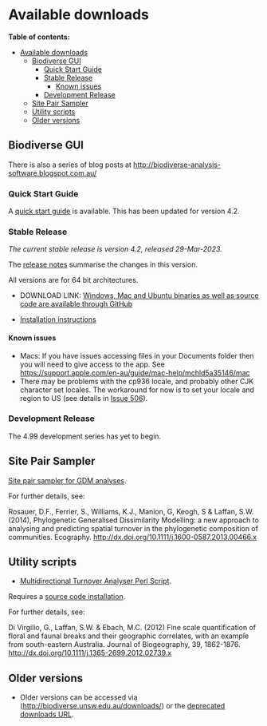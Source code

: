 # Available downloads #

**Table of contents:**
* [Available downloads](#available-downloads)
  * [Biodiverse GUI](#biodiverse-gui)
    * [Quick Start Guide](#quick-start-guide)
    * [Stable Release](#stable-release)
      * [Known issues](#known-issues)
    * [Development Release](#development-release)
  * [Site Pair Sampler](#site-pair-sampler)
  * [Utility scripts](#utility-scripts)
  * [Older versions](#older-versions)


## Biodiverse GUI ##


There is also a series of blog posts at http://biodiverse-analysis-software.blogspot.com.au/

### Quick Start Guide ###

A [quick start guide](https://github.com/shawnlaffan/biodiverse/releases/download/r4.2/Biodiverse.Quick.Start.Guide.v4.pdf) is available.  This has been updated for version 4.2.


### Stable Release ###

_The current stable release is version 4.2, released 29-Mar-2023._

The [release notes](https://github.com/shawnlaffan/biodiverse/wiki/ReleaseNotes#version-42) summarise the changes in this version.

All versions are for 64 bit architectures.

* DOWNLOAD LINK: [Windows, Mac and Ubuntu binaries as well as source code are available through GitHub](https://github.com/shawnlaffan/biodiverse/releases/tag/r4.2)

* [Installation instructions](https://github.com/shawnlaffan/biodiverse/wiki/Installation)


#### Known issues ####

  * Macs: If you have issues accessing files in your Documents folder then you will need to give access to the app.  See https://support.apple.com/en-au/guide/mac-help/mchld5a35146/mac 
  * There may be problems with the cp936 locale, and probably other CJK character set locales.  The workaround for now is to set your locale and region to US (see details in [Issue 506](/shawnlaffan/biodiverse/issues/506)).

### Development Release ###

The 4.99 development series has yet to begin.


## Site Pair Sampler ##

[Site pair sampler for GDM analyses](http://biodiverse.unsw.edu.au/downloads/site_pair_sample_64bit.7z).

For further details, see:

Rosauer, D.F., Ferrier, S., Williams, K.J., Manion, G, Keogh, S & Laffan, S.W. (2014), Phylogenetic Generalised Dissimilarity Modelling: a new approach to analysing and predicting spatial turnover in the phylogenetic composition of communities. Ecography.  http://dx.doi.org/10.1111/j.1600-0587.2013.00466.x


## Utility scripts ##

* [Multidirectional Turnover Analyser Perl Script](http://biodiverse.unsw.edu.au/downloads/multidirectional_turnover_analyser.pl).

Requires a [source code installation](Installation).

For further details, see:

Di Virgilio, G., Laffan, S.W. & Ebach, M.C. (2012) Fine scale quantification of floral and faunal breaks and their geographic correlates, with an example from south-eastern Australia. Journal of Biogeography, 39, 1862-1876.  http://dx.doi.org/10.1111/j.1365-2699.2012.02739.x

## Older versions ##

* Older versions can be accessed via (http://biodiverse.unsw.edu.au/downloads/) or the [deprecated downloads URL](http://biodiverse.unsw.edu.au/downloads/deprecated/).

